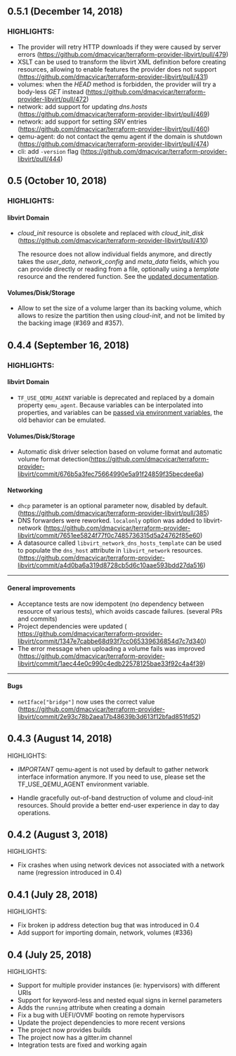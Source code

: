 ## 0.5.1 (December 14, 2018)

### HIGHLIGHTS:

- The provider will retry HTTP downloads if they were caused by server errors (https://github.com/dmacvicar/terraform-provider-libvirt/pull/479)
- XSLT can be used to transform the libvirt XML definition before creating resources, allowing to enable features the provider does not support (https://github.com/dmacvicar/terraform-provider-libvirt/pull/431)
- volumes: when the _HEAD_ method is forbidden, the provider will try a body-less _GET_ instead (https://github.com/dmacvicar/terraform-provider-libvirt/pull/472)
- network: add support for updating _dns.hosts_ (https://github.com/dmacvicar/terraform-provider-libvirt/pull/469)
- network: add support for setting _SRV_ entries (https://github.com/dmacvicar/terraform-provider-libvirt/pull/460)
- qemu-agent: do not contact the qemu agent if the domain is shutdown (https://github.com/dmacvicar/terraform-provider-libvirt/pull/474)
- cli:  add `-version` flag (https://github.com/dmacvicar/terraform-provider-libvirt/pull/444)

## 0.5 (October 10, 2018)

### HIGHLIGHTS:

#### libvirt Domain

* _cloud_init_ resource is obsolete and replaced with _cloud_init_disk_ (https://github.com/dmacvicar/terraform-provider-libvirt/pull/410)

  The resource does not allow individual fields anymore, and directly takes the _user_data_, _network_config_ and _meta_data_ fields, which you can provide directly or reading from a file, optionally using a _template_ resource and the rendered function. See the [updated documentation](https://github.com/dmacvicar/terraform-provider-libvirt/blob/master/website/docs/r/cloudinit.html.markdown).

#### Volumes/Disk/Storage

* Allow to set the size of a volume larger than its backing volume, which allows to resize the partition then using _cloud-init_, and not be limited by the backing image (#369 and #357).

## 0.4.4 (September 16, 2018)

### HIGHLIGHTS:

#### libvirt Domain

* `TF_USE_QEMU_AGENT` variable is deprecated and replaced by a domain property `qemu_agent`.
  Because variables can be interpolated into properties, and variables can be [passed  via environment variables](https://www.terraform.io/docs/configuration/environment-variables.html#tf_var_name), the old behavior can be emulated.

#### Volumes/Disk/Storage

* Automatic disk driver selection based on volume format and automatic volume format detection(https://github.com/dmacvicar/terraform-provider-libvirt/commit/676b5a3fec75664990e5a91f24859f35becdee6a)

#### Networking

* `dhcp` parameter is an optional parameter now, disabled by default. (https://github.com/dmacvicar/terraform-provider-libvirt/pull/385)
* DNS forwarders were reworked. `localonly` option was added to libvirt-network (https://github.com/dmacvicar/terraform-provider-libvirt/commit/7651ee5824f77f0c7485736315d5a24762f85e60)
* A datasource called `libvirt_network_dns_hosts_template` can be used to populate the `dns_host` attribute in `libvirt_network` resources. (https://github.com/dmacvicar/terraform-provider-libvirt/commit/a4d0ba6a319d8728cb5d6c10aae593bdd27da516)
___
#### General improvements

* Acceptance tests are now idempotent (no dependency between resource of various tests), which avoids cascade failures. (several PRs and commits)
* Project dependencies were updated ( https://github.com/dmacvicar/terraform-provider-libvirt/commit/1347e7cabbe68d93f7cc065339636854d7c7d340)
* The error message when uploading a volume fails was improved (https://github.com/dmacvicar/terraform-provider-libvirt/commit/1aec44e0c990c4edb22578125bae33f92c4a4f39)
___
#### Bugs

* `netIface["bridge"]` now uses the correct value (https://github.com/dmacvicar/terraform-provider-libvirt/commit/2e93c78b2aea17b48639b3d613f12bfad851fd52)

## 0.4.3 (August 14, 2018)

HIGHLIGHTS:

* *IMPORTANT* qemu-agent is not used by default to gather network
  interface information anymore. If you need to use, please set
  the TF_USE_QEMU_AGENT environment variable.

* Handle gracefully out-of-band destruction of volume and cloud-init
  resources. Should provide a better end-user experience in day to day
  operations.

## 0.4.2 (August 3, 2018)

HIGHLIGHTS:

* Fix crashes when using network devices not associated with a
  network name (regression introduced in 0.4)

## 0.4.1 (July 28, 2018)

HIGHLIGHTS:

* Fix broken ip address detection bug that was introduced in 0.4
* Add support for importing domain, network, volumes (#336)

## 0.4 (July 25, 2018)

HIGHLIGHTS:

* Support for multiple provider instances (ie: hypervisors) with different URIs
* Support for keyword-less and nested equal signs in kernel parameters
* Adds the `running` attribute when creating a domain
* Fix a bug with UEFI/OVMF booting on remote hypervisors
* Update the project dependencies to more recent versions
* The project now provides builds
* The project now has a gitter.im channel
* Integration tests are fixed and working again
